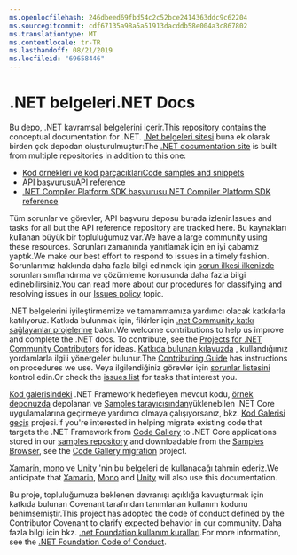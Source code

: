 ```yaml
---
ms.openlocfilehash: 246dbeed69fbd54c2c52bce2414363ddc9c62204
ms.sourcegitcommit: cdf67135a98a5a51913dacddb58e004a3c867802
ms.translationtype: MT
ms.contentlocale: tr-TR
ms.lasthandoff: 08/21/2019
ms.locfileid: "69658446"
---
```

# <a name="net-docs"></a><span data-ttu-id="e9a05-101">.NET belgeleri</span><span class="sxs-lookup"><span data-stu-id="e9a05-101">.NET Docs</span></span>

<span data-ttu-id="e9a05-102">Bu depo, .NET kavramsal belgelerini içerir.</span><span class="sxs-lookup"><span data-stu-id="e9a05-102">This repository contains the conceptual documentation for .NET.</span></span> <span data-ttu-id="e9a05-103">[.Net belgeleri sitesi](https://docs.microsoft.com/dotnet) buna ek olarak birden çok depodan oluşturulmuştur:</span><span class="sxs-lookup"><span data-stu-id="e9a05-103">The [.NET documentation site](https://docs.microsoft.com/dotnet) is built from multiple repositories in addition to this one:</span></span>

- [<span data-ttu-id="e9a05-104">Kod örnekleri ve kod parçacıkları</span><span class="sxs-lookup"><span data-stu-id="e9a05-104">Code samples and snippets</span></span>](https://github.com/dotnet/samples)
- [<span data-ttu-id="e9a05-105">API başvurusu</span><span class="sxs-lookup"><span data-stu-id="e9a05-105">API reference</span></span>](https://github.com/dotnet/dotnet-api-docs)
- [<span data-ttu-id="e9a05-106">.NET Compiler Platform SDK başvurusu</span><span class="sxs-lookup"><span data-stu-id="e9a05-106">.NET Compiler Platform SDK reference</span></span>](https://github.com/dotnet/roslyn-api-docs)

<span data-ttu-id="e9a05-107">Tüm sorunlar ve görevler, API başvuru deposu burada izlenir.</span><span class="sxs-lookup"><span data-stu-id="e9a05-107">Issues and tasks for all but the API reference repository are tracked here.</span></span> <span data-ttu-id="e9a05-108">Bu kaynakları kullanan büyük bir topluluğumuz var.</span><span class="sxs-lookup"><span data-stu-id="e9a05-108">We have a large community using these resources.</span></span> <span data-ttu-id="e9a05-109">Sorunları zamanında yanıtlamak için en iyi çabamız yaptık.</span><span class="sxs-lookup"><span data-stu-id="e9a05-109">We make our best effort to respond to issues in a timely fashion.</span></span> <span data-ttu-id="e9a05-110">Sorunlarımız hakkında daha fazla bilgi edinmek için [sorun ilkesi ilkenizde](issues-policy.md) sorunları sınıflandırma ve çözümleme konusunda daha fazla bilgi edinebilirsiniz.</span><span class="sxs-lookup"><span data-stu-id="e9a05-110">You can read more about our procedures for classifying and resolving issues in our [Issues policy](issues-policy.md) topic.</span></span>

<span data-ttu-id="e9a05-111">.NET belgelerini iyileştirmemize ve tamammamıza yardımcı olacak katkılarla katılıyoruz. Katkıda bulunmak için, fikirler için [.net Community katkı sağlayanlar projelerine](https://github.com/dotnet/docs/projects/35) bakın.</span><span class="sxs-lookup"><span data-stu-id="e9a05-111">We welcome contributions to help us improve and complete the .NET docs. To contribute, see the [Projects for .NET Community Contributors](https://github.com/dotnet/docs/projects/35) for ideas.</span></span> <span data-ttu-id="e9a05-112">[Katkıda bulunan kılavuzda](CONTRIBUTING.md) , kullandığımız yordamlarla ilgili yönergeler bulunur.</span><span class="sxs-lookup"><span data-stu-id="e9a05-112">The [Contributing Guide](CONTRIBUTING.md) has instructions on procedures we use.</span></span> <span data-ttu-id="e9a05-113">Veya ilgilendiğiniz görevler için [sorunlar listesini](https://github.com/dotnet/docs/issues) kontrol edin.</span><span class="sxs-lookup"><span data-stu-id="e9a05-113">Or check the [issues list](https://github.com/dotnet/docs/issues) for tasks that interest you.</span></span> 

<span data-ttu-id="e9a05-114">[Kod galerisindeki](https://code.msdn.microsoft.com) .NET Framework hedefleyen mevcut kodu, [örnek deponuzda](https://github.com/dotnet/samples) depolanan ve [Samples tarayıcısından](https://docs.microsoft.com/samples/browse)yüklenebilen .NET Core uygulamalarına geçirmeye yardımcı olmaya çalışıyorsanız, bkz. [Kod Galerisi geçiş](https://github.com/dotnet/docs/projects/88) projesi.</span><span class="sxs-lookup"><span data-stu-id="e9a05-114">If you're interested in helping migrate existing code that targets the .NET Framework from [Code Gallery](https://code.msdn.microsoft.com) to .NET Core applications stored in our [samples repository](https://github.com/dotnet/samples) and downloadable from the [Samples Browser](https://docs.microsoft.com/samples/browse), see the [Code Gallery migration](https://github.com/dotnet/docs/projects/88) project.</span></span> 

<span data-ttu-id="e9a05-115">[Xamarin](https://docs.microsoft.com/xamarin), [mono](http://docs.go-mono.com/?link=root%3a%2fclasslib) ve [Unity](https://docs.unity3d.com/Manual/index.html) 'nin bu belgeleri de kullanacağı tahmin ederiz.</span><span class="sxs-lookup"><span data-stu-id="e9a05-115">We anticipate that [Xamarin](https://docs.microsoft.com/xamarin), [Mono](http://docs.go-mono.com/?link=root%3a%2fclasslib) and [Unity](https://docs.unity3d.com/Manual/index.html) will also use this documentation.</span></span>

<span data-ttu-id="e9a05-116">Bu proje, topluluğumuza beklenen davranışı açıklığa kavuşturmak için katkıda bulunan Covenant tarafından tanımlanan kullanım kodunu benimsemiştir.</span><span class="sxs-lookup"><span data-stu-id="e9a05-116">This project has adopted the code of conduct defined by the Contributor Covenant to clarify expected behavior in our community.</span></span>
<span data-ttu-id="e9a05-117">Daha fazla bilgi için bkz. [.net Foundation kullanım kuralları](https://dotnetfoundation.org/code-of-conduct).</span><span class="sxs-lookup"><span data-stu-id="e9a05-117">For more information, see the [.NET Foundation Code of Conduct](https://dotnetfoundation.org/code-of-conduct).</span></span>
